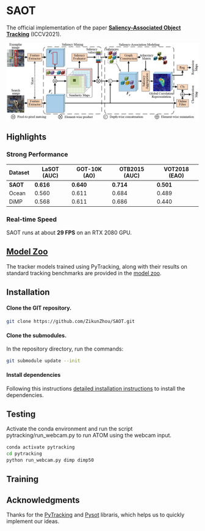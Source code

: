 # SAOT
The official implementation of the paper [**Saliency-Associated Object Tracking**](https://arxiv.org/abs/2108.03637) (ICCV2021).

![SAOT_Framework](SAOT_framework.jpg)
## Highlights

### Strong Performance
| Dataset | LaSOT (AUC)| GOT-10K (AO)| OTB2015 (AUC)| VOT2018 (EAO) |
|---|---|---|---|---|
|**SAOT**|**0.616**|**0.640**|**0.714**|**0.501**|
|Ocean|0.560|0.611|0.684|0.489|
|DiMP|0.568|0.611|0.686|0.440|

### Real-time Speed
SAOT runs at about **29 FPS** on an RTX 2080 GPU.

## [Model Zoo](MODEL_ZOO.md)
The tracker models trained using PyTracking, along with their results on standard tracking 
benchmarks are provided in the [model zoo](MODEL_ZOO.md). 


## Installation

#### Clone the GIT repository.  
```bash
git clone https://github.com/ZikunZhou/SAOT.git
```
   
#### Clone the submodules.  
In the repository directory, run the commands:  
```bash
git submodule update --init  
```
#### Install dependencies
Following this instructions [detailed installation instructions](INSTALL.md) to install the dependencies.


## Testing
Activate the conda environment and run the script pytracking/run_webcam.py to run ATOM using the webcam input.  
```bash
conda activate pytracking
cd pytracking
python run_webcam.py dimp dimp50    
```

## Training


## Acknowledgments
Thanks for the [PyTracking](https://github.com/visionml/pytracking) and [Pysot](https://github.com/STVIR/pysot.git) libraris, which helps us to quickly implement our ideas.
